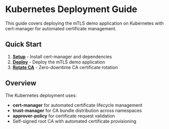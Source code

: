 # Kubernetes Deployment Guide

This guide covers deploying the mTLS demo application on Kubernetes with cert-manager for automated certificate management.

## Quick Start

1. **[Setup](./setup.md)** - Install cert-manager and dependencies
2. **[Deploy](./deploy.md)** - Deploy the mTLS demo application  
3. **[Rotate CA](./rotate-ca.md)** - Zero-downtime CA certificate rotation

## Overview

The Kubernetes deployment uses:
- **cert-manager** for automated certificate lifecycle management
- **trust-manager** for CA bundle distribution across namespaces
- **approver-policy** for certificate request validation
- Self-signed root CA with automated certificate provisioning
